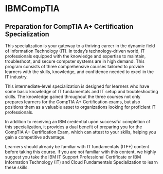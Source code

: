 # IBMCompTIA
## Preparation for CompTIA A+ Certification Specialization

This specialization is your gateway to a thriving career in the dynamic field of Information Technology (IT). In today’s technology-driven world, IT professionals equipped with the knowledge and expertise to maintain, troubleshoot, and secure computer systems are in high demand. This program consists of three comprehensive courses tailored to provide learners with the skills, knowledge, and confidence needed to excel in the IT industry.

This intermediate-level specialization is designed for learners who have some basic knowledge of IT fundamentals and IT setup and troubleshooting skills. The knowledge gained throughout the three courses not only prepares learners for the CompTIA A+ Certification exams, but also positions them as a valuable asset to organizations looking for proficient IT professionals.

In addition to receiving an IBM credential upon successful completion of this specialization, it provides a dual benefit of preparing you for the CompTIA A+ Certification Exam, which can attest to your skills, helping you gain a competitive advantage.

Learners should already be familiar with IT fundamentals (ITF+) content before taking this course. If you are not familiar with this content, we highly suggest you take the IBM IT Support Professional Certificate or IBM Information Technology (IT) and Cloud Fundamentals Specialization to learn these skills.
